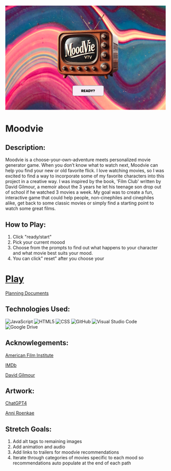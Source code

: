 ![Moodvie](assets/img/Screenshot.png)

# Moodvie  

## Description:
Moodvie is a choose-your-own-adventure meets personalized movie generator game. When you don’t know what to watch next, Moodvie can help you find your new or old favorite flick. I love watching movies, so I was excited to find a way to incorporate some of my favorite characters into this project in a creative way. I was inspired by the book, 'Film Club' written by David Gilmour, a memoir about the 3 years he let his teenage son drop out of school if he watched 3 movies a week. My goal was to create a fun, interactive game that could help people, non-cinephiles and cinephiles alike, get back to some classic movies or simply find a starting point to watch some great films.

## How to Play:
1. Click "ready/start"
2. Pick your current moood
3. Choose from the prompts to find out what happens to your character and what movie best suits your mood.
4. You can click" reset" after you choose your

# [Play](https://incogn-ito.github.io/moodvie/)

[Planning Documents](https://docs.google.com/document/d/14sEc207wUQUH7VWI_DEM9FekjYFtgBQHSiLgz_-qOk4/edit?usp=sharing)

## Technologies Used:

![JavaScript](https://img.shields.io/badge/javascript-%23323330.svg?style=for-the-badge&logo=javascript&logoColor=%23F7DF1E)
![HTML5](https://img.shields.io/badge/html5-%23E34F26.svg?style=for-the-badge&logo=html5&logoColor=white)
![CSS](https://camo.githubusercontent.com/9bb8902d6fde4b0ea32ebdb8e5162dd578cd13d693ab8d35ed5eb7daad78abf8/68747470733a2f2f696d672e736869656c64732e696f2f62616467652f4353532d3233393132303f267374796c653d666f722d7468652d6261646765266c6f676f3d63737333266c6f676f436f6c6f723d7768697465)
![GitHub](https://img.shields.io/badge/github-%23121011.svg?style=for-the-badge&logo=github&logoColor=white)
![Visual Studio Code](https://img.shields.io/badge/Visual%20Studio%20Code-0078d7.svg?style=for-the-badge&logo=visual-studio-code&logoColor=white)
![Google Drive](https://img.shields.io/badge/Google%20Drive-4285F4?style=for-the-badge&logo=googledrive&logoColor=white)

## Acknowlegements:

[American Film Institute](https://www.afi.com/afis-100-years-100-movies-10th-anniversary-edition/)

[IMDb](Imdb.com) 

[David Gilmour](https://en.wikipedia.org/wiki/The_Film_Club)

## Artwork:

[ChatGPT4](chatGPT.com)

[Anni Roenkae](https://www.pexels.com/@anniroenkae/highlights/)

## Stretch Goals:
1. Add alt tags to remaining images
2. Add animation and audio
3. Add links to trailers for moodvie recommendations
4. Iterate through categories of movies specific to each mood so recommendations auto populate at the end of each path









